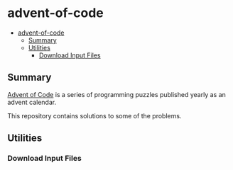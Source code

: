# advent-of-code

- [advent-of-code](#advent-of-code)
  - [Summary](#summary)
  - [Utilities](#utilities)
    - [Download Input Files](#download-input-files)

## Summary

[Advent of Code](https://adventofcode.com/) is a series of programming puzzles published yearly as an advent calendar.

This repository contains solutions to some of the problems.

## Utilities

### Download Input Files
